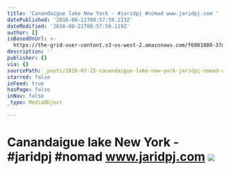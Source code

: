 ```yaml
---
title: 'Canandaigue lake New York - #jaridpj #nomad www.jaridpj.com '
datePublished: '2016-08-21T00:57:50.223Z'
dateModified: '2016-08-21T00:57:50.119Z'
author: []
isBasedOnUrl: >-
  https://the-grid-user-content.s3-us-west-2.amazonaws.com/f6081880-37d7-4ef6-a018-fff8f3295e09.jpg
description: ''
publisher: {}
via: {}
sourcePath: _posts/2016-07-25-canandaigue-lake-new-york-jaridpj-nomad-wwwjaridpjcom.md
starred: false
inFeed: true
hasPage: false
inNav: false
_type: MediaObject

---
```

# Canandaigue lake New York - \#jaridpj \#nomad www.jaridpj.com ![](https://the-grid-user-content.s3-us-west-2.amazonaws.com/f6081880-37d7-4ef6-a018-fff8f3295e09.jpg)